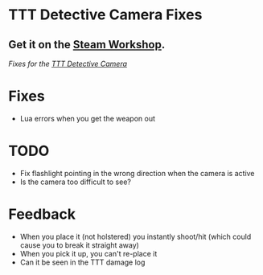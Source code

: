 # TTT Detective Camera Fixes

## Get it on the [Steam Workshop](https://steamcommunity.com/sharedfiles/filedetails/?id=1834616508).

_Fixes for the [TTT Detective Camera](https://steamcommunity.com/sharedfiles/filedetails/?id=742075110)_

# Fixes
* Lua errors when you get the weapon out


# TODO
* Fix flashlight pointing in the wrong direction when the camera is active
* Is the camera too difficult to see?


# Feedback
* When you place it (not holstered) you instantly shoot/hit (which could cause you to break it straight away)
* When you pick it up, you can't re-place it
* Can it be seen in the TTT damage log

